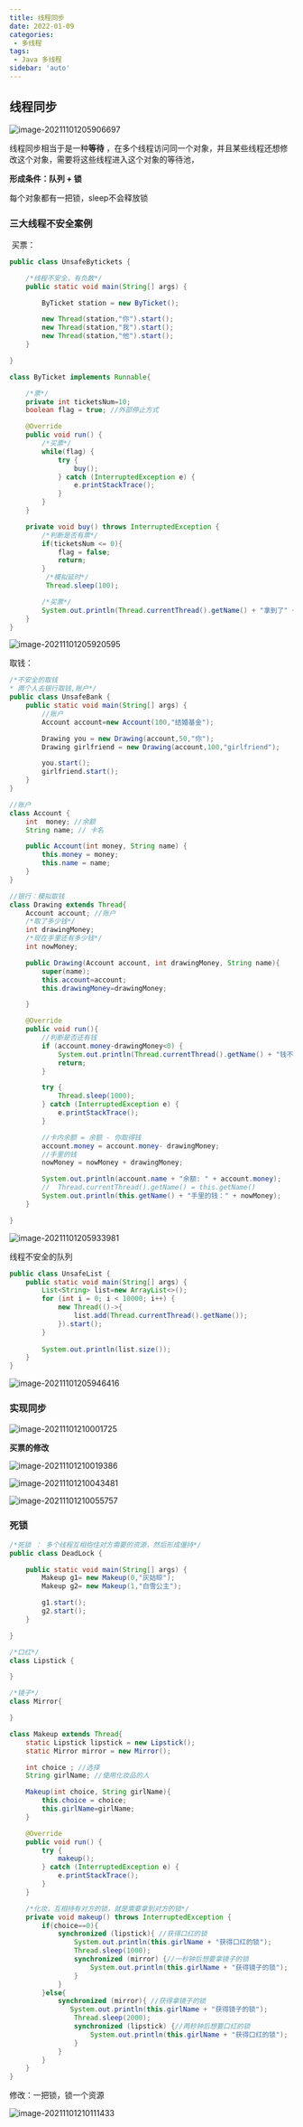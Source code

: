```yaml
---
title: 线程同步
date: 2022-01-09
categories:
 - 多线程
tags:
 - Java 多线程
sidebar: 'auto'
---
```


## 线程同步

![image-20211101205906697](https://img.yishenlaoban.top/images/image-20211101205906697.png)

线程同步相当于是一种**等待** ，在多个线程访问同一个对象，并且某些线程还想修改这个对象，需要将这些线程进入这个对象的等待池，

**形成条件：队列 + 锁**

每个对象都有一把锁，sleep不会释放锁





### 三大线程不安全案例

​    买票：

```java
public class UnsafeBytickets {

    /*线程不安全，有负数*/
    public static void main(String[] args) {

        ByTicket station = new ByTicket();

        new Thread(station,"你").start();
        new Thread(station,"我").start();
        new Thread(station,"他").start();
    }

}

class ByTicket implements Runnable{

    /*票*/
    private int ticketsNum=10;
    boolean flag = true; //外部停止方式

    @Override
    public void run() {
        /*买票*/
        while(flag) {
            try {
                buy();
            } catch (InterruptedException e) {
                e.printStackTrace();
            }
        }
    }

    private void buy() throws InterruptedException {
        /*判断是否有票*/
        if(ticketsNum <= 0){
            flag = false;
            return;
        }
         /*模拟延时*/
         Thread.sleep(100);

        /*买票*/
        System.out.println(Thread.currentThread().getName() + "拿到了" + ticketsNum--);
    }
}
```

![image-20211101205920595](https://img.yishenlaoban.top/images/image-20211101205920595.png)



取钱：

```java
/*不安全的取钱
* 两个人去银行取钱,账户*/
public class UnsafeBank {
    public static void main(String[] args) {
        //账户
        Account account=new Account(100,"结婚基金");

        Drawing you = new Drawing(account,50,"你");
        Drawing girlfriend = new Drawing(account,100,"girlfriend");

        you.start();
        girlfriend.start();
    }
}

//账户
class Account {
    int  money; //余额
    String name; // 卡名

    public Account(int money, String name) {
        this.money = money;
        this.name = name;
    }
}

//银行：模拟取钱
class Drawing extends Thread{
    Account account; //账户
    /*取了多少钱*/
    int drawingMoney;
    /*现在手里还有多少钱*/
    int nowMoney;

    public Drawing(Account account, int drawingMoney, String name){
        super(name);
        this.account=account;
        this.drawingMoney=drawingMoney;

    }

    @Override
    public void run(){
        //判断是否还有钱
        if (account.money-drawingMoney<0) {
            System.out.println(Thread.currentThread().getName() + "钱不够，去不了");
            return;
        }

        try {
            Thread.sleep(1000);
        } catch (InterruptedException e) {
            e.printStackTrace();
        }

        //卡内余额 = 余额 - 你取得钱
        account.money = account.money- drawingMoney;
        //手里的钱
        nowMoney = nowMoney + drawingMoney;

        System.out.println(account.name + "余额: " + account.money);
        //  Thread.currentThread().getName() = this.getName()
        System.out.println(this.getName() + "手里的钱：" + nowMoney);
    }

}
```

![image-20211101205933981](https://img.yishenlaoban.top/images/image-20211101205933981.png)



线程不安全的队列

  

```java
public class UnsafeList {
    public static void main(String[] args) {
        List<String> list=new ArrayList<>();
        for (int i = 0; i < 10000; i++) {
            new Thread(()->{
                list.add(Thread.currentThread().getName());
            }).start();
        }
        
        System.out.println(list.size());
    }
}
```

![image-20211101205946416](https://img.yishenlaoban.top/images/image-20211101205946416.png)







### 实现同步

![image-20211101210001725](https://img.yishenlaoban.top/images/image-20211101210001725.png)

  **买票的修改**

![image-20211101210019386](https://img.yishenlaoban.top/images/image-20211101210019386.png)



![image-20211101210043481](https://img.yishenlaoban.top/images/image-20211101210043481.png)

![image-20211101210055757](https://img.yishenlaoban.top/images/image-20211101210055757.png)



### 死锁

```java
/*死锁 ： 多个线程互相抱住对方需要的资源，然后形成僵持*/
public class DeadLock {

    public static void main(String[] args) {
        Makeup g1= new Makeup(0,"灰姑晾");
        Makeup g2= new Makeup(1,"白雪公主");

        g1.start();
        g2.start();
    }

}

/*口红*/
class Lipstick {

}

/*镜子*/
class Mirror{

}

class Makeup extends Thread{
    static Lipstick lipstick = new Lipstick();
    static Mirror mirror = new Mirror();

    int choice ; //选择
    String girlName; //使用化妆品的人

    Makeup(int choice, String girlName){
        this.choice = choice;
        this.girlName=girlName;
    }

    @Override
    public void run() {
        try {
            makeup();
        } catch (InterruptedException e) {
            e.printStackTrace();
        }
    }

    /*化妆，互相持有对方的锁，就是需要拿到对方的锁*/
    private void makeup() throws InterruptedException {
        if(choice==0){
            synchronized (lipstick){ //获得口红的锁
                System.out.println(this.girlName + "获得口红的锁");
                Thread.sleep(1000);
                synchronized (mirror) {//一秒钟后想要拿镜子的锁
                    System.out.println(this.girlName + "获得镜子的锁");
                }
            }
        }else{
            synchronized (mirror){ //获得拿镜子的锁
               System.out.println(this.girlName + "获得镜子的锁");
                Thread.sleep(2000);
                synchronized (lipstick) {//两秒钟后想要口红的锁
                    System.out.println(this.girlName + "获得口红的锁");
                }
            }
        }
    }
}
```

修改：一把锁，锁一个资源

![image-20211101210111433](https://img.yishenlaoban.top/images/image-20211101210111433.png)